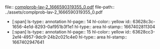 file:: [complprob-lav-2_1666590319355_0.pdf](../assets/complprob-lav-2_1666590319355_0.pdf)
file-path:: ../assets/complprob-lav-2_1666590319355_0.pdf

- [:span]
  ls-type:: annotation
  hl-page:: 14
  hl-color:: yellow
  id:: 63628c3c-1656-4e1d-8293-0af951b3f1e1
  hl-type:: area
  hl-stamp:: 1667402811304
- [:span]
  ls-type:: annotation
  hl-page:: 15
  hl-color:: yellow
  id:: 63628cc3-2ef4-4957-9dc9-24b2c021c4e0
  hl-type:: area
  hl-stamp:: 1667402947641
